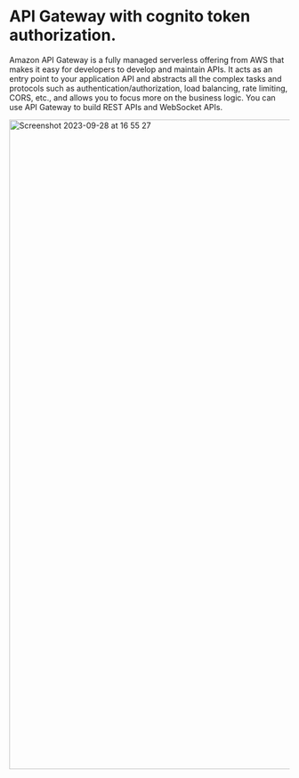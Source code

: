 # API Gateway with cognito token authorization. 


Amazon API Gateway is a fully managed serverless offering from AWS that makes it easy for developers to develop and maintain APIs. It acts as an entry point to your application API and abstracts all the complex tasks and protocols such as authentication/authorization, load balancing, rate limiting, CORS, etc., and allows you to focus more on the business logic. You can use API Gateway to build REST APIs and WebSocket APIs.



<img width="1169" alt="Screenshot 2023-09-28 at 16 55 27" src="https://github.com/dada325/Cloud-System/assets/7775973/5e539cb6-5fa4-4ca5-9afb-21b38805e1e3">
